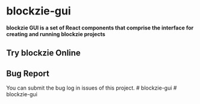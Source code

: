 # blockzie-gui

<!-- ![](https://img.shields.io/circleci/build/github/blockziecc/blockzie-gui/develop) ![](https://img.shields.io/github/license/blockziecc/blockzie-gui) [![Gitter](https://badges.gitter.im/blockziecc/community.svg)](https://gitter.im/blockziecc/community?utm_source=badge&utm_medium=badge&utm_campaign=pr-badge) [![ko-fi](https://img.shields.io/badge/donate-sponsors-ea4aaa.svg?logo=ko-fi)](https://ko-fi.com/X8X66DATO) -->

**blockzie GUI is a set of React components that comprise the interface for creating and running blockzie projects**

## Try blockzie Online

<!-- blockzie Online: [https://blockziecc.github.io/blockzie-gui/develop/](https://blockziecc.github.io/blockzie-gui/develop/)


## Getting Start

Visit the wiki: [https://blockziecc.github.io/wiki/main](https://blockziecc.github.io/wiki/main)

Visit the wiki on gitee (mirror): [https://blockziecc.gitee.io/wiki/main](https://blockziecc.gitee.io/wiki/main) -->



## Bug Report

You can submit the bug log in issues of this project.
#   b l o c k z i e - g u i  
 #   b l o c k z i e - g u i  
 